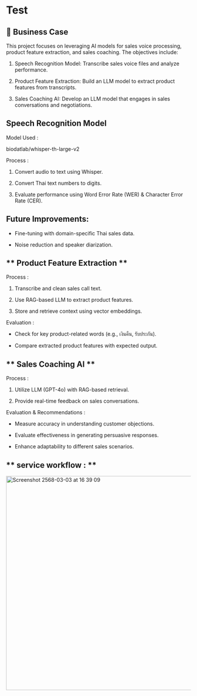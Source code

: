 # Test
## **📌 Business Case**

This project focuses on leveraging AI models for sales voice processing, product feature extraction, and sales coaching. The objectives include:

1. Speech Recognition Model: Transcribe sales voice files and analyze performance.

2. Product Feature Extraction: Build an LLM model to extract product features from transcripts.

3. Sales Coaching AI: Develop an LLM model that engages in sales conversations and negotiations.


## **Speech Recognition Model**

Model Used :

biodatlab/whisper-th-large-v2 

Process :

1. Convert audio to text using Whisper.

2. Convert Thai text numbers to digits.

3. Evaluate performance using Word Error Rate (WER) & Character Error Rate (CER).

## Future Improvements:

- Fine-tuning with domain-specific Thai sales data.

- Noise reduction and speaker diarization.

## ** Product Feature Extraction **

Process :

1. Transcribe and clean sales call text.

2. Use RAG-based LLM to extract product features.

3. Store and retrieve context using vector embeddings.

Evaluation :

- Check for key product-related words (e.g., เงินคืน, รับประกัน).

- Compare extracted product features with expected output.

## ** Sales Coaching AI **
Process :

1. Utilize LLM (GPT-4o) with RAG-based retrieval.

2. Provide real-time feedback on sales conversations.

Evaluation & Recommendations :

- Measure accuracy in understanding customer objections.

- Evaluate effectiveness in generating persuasive responses.

- Enhance adaptability to different sales scenarios.


## ** service workflow : **

<img width="584" alt="Screenshot 2568-03-03 at 16 39 09" src="https://github.com/user-attachments/assets/29b183b9-f7b8-4062-a573-465a68269e95" />






